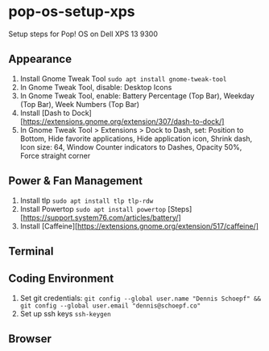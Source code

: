 # pop-os-setup-xps
Setup steps for Pop! OS on Dell XPS 13 9300

## Appearance

1. Install Gnome Tweak Tool `sudo apt install gnome-tweak-tool`
2. In Gnome Tweak Tool, disable: Desktop Icons
3. In Gnome Tweak Tool, enable: Battery Percentage (Top Bar), Weekday (Top Bar), Week Numbers (Top Bar)
4. Install [Dash to Dock][https://extensions.gnome.org/extension/307/dash-to-dock/]
5. In Gnome Tweak Tool > Extensions > Dock to Dash, set: Position to Bottom, Hide favorite applications, Hide application icon, Shrink dash, Icon size: 64, Window Counter indicators to Dashes, Opacity 50%, Force straight corner

## Power & Fan Management

1. Install tlp `sudo apt install tlp tlp-rdw`
2. Install Powertop `sudo apt install powertop` [Steps][https://support.system76.com/articles/battery/]
3. Install [Caffeine][https://extensions.gnome.org/extension/517/caffeine/]

## Terminal

## Coding Environment

1. Set git credentials: `git config --global user.name "Dennis Schoepf" && git config --global user.email "dennis@schoepf.co"`
2. Set up ssh keys `ssh-keygen`

## Browser
